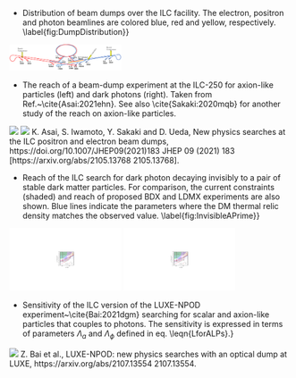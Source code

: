 - Distribution of beam dumps over the ILC facility. The electron, positron and photon beamlines are colored blue, red and yellow, respectively. \label{fig:DumpDistribution}}
<img src="figures/BeamDumpDistribution-2.png" width="200" /> 


- The reach of a beam-dump experiment at the ILC-250 for axion-like particles (left) and dark photons (right). Taken from Ref.~\cite{Asai:2021ehn}. See also \cite{Sakaki:2020mqb} for another study of the reach on axion-like particles.
<img src="figures/ALPs_ILC" width="200" /> 
<img src="figures/dark_ele" width="200" /> 
K. Asai, S. Iwamoto, Y. Sakaki and D. Ueda, New physics searches at the ILC positron and electron beam dumps, https://doi.org/10.1007/JHEP09(2021)183 JHEP   09 (2021) 183 [https://arxiv.org/abs/2105.13768  2105.13768].  


- Reach of the ILC search for dark photon decaying invisibly to a pair of stable dark matter particles. For comparison, the current constraints (shaded) and reach of proposed BDX and LDMX experiments are also shown. Blue lines indicate the parameters where the DM thermal relic density matches the observed value. \label{fig:InvisibleAPrime}}
<img src="figures/ele_ele_1_daiki.png" width="200" /> 
<img src="figures/pos_ele_1_daiki.png" width="200" /> 


- Sensitivity of the ILC version of the LUXE-NPOD experiment~\cite{Bai:2021dgm} searching for scalar and axion-like particles that couples to photons.  The sensitivity is expressed in terms of parameters $\Lambda_a$ and $\Lambda_\phi$ defined in eq. \leqn{LforALPs}.}
<img src="figures/LUXILC" width="200" /> 
Z. Bai et al., LUXE-NPOD: new physics searches with an optical dump at LUXE,  https://arxiv.org/abs/2107.13554  2107.13554.  


